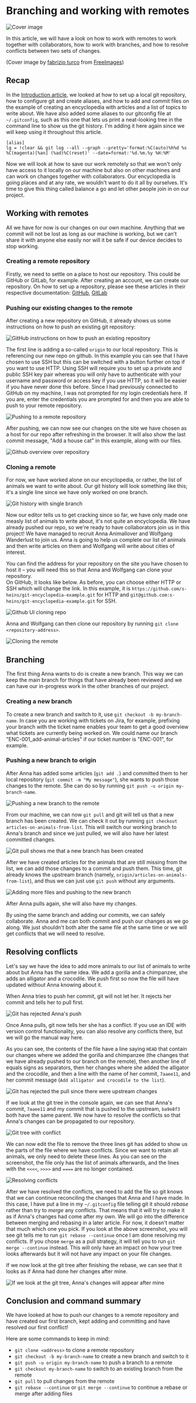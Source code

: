 # Branching and working with remotes

![Cover image](lone-tree-1410103-1279x785.jpg)

In this article, we will have a look on how to work with remotes to work together with collaborators, how to work with branches, and how to resolve conflicts between two sets of changes.

(Cover image by [fabrizio turco](https://freeimages.com/photographer/zirak-34282) from [FreeImages](https://freeimages.com))

## Recap

In the [Introduction article](https://dev.to/sheins/-a-practical-introduction-to-git-jumping-in-with-both-feet-2o56), we looked at how to set up a local git repository, how to configure git and create aliases, and how to add and commit files on the example of creating an encyclopedia with articles and a list of topics to write about. We have also added some aliases to our gitconfig file at `~/.gitconfig`, such as this one that lets us print a neat-looking tree in the command line to show us the git history. I'm adding it here again since we will keep using it throughout this article.

```shell
[alias]
lg = !clear && git log --all --graph --pretty='format:%C(auto)%h%d %s  %C(magenta)[%an] (%ad)%C(reset)' --date=format:'%d.%m.%y %H:%M'
```

Now we will look at how to save our work remotely so that we won't only have access to it locally on our machine but also on other machines and can work on changes together with collaborators. Our encyclopedia is going places and at any rate, we wouldn't want to do it all by ourselves. It's time to give this thing called balance a go and let other people join in on our project.

## Working with remotes

All we have for now is our changes on our own machine. Anything that we commit will not be lost as long as our machine is working, but we can't share it with anyone else easily nor will it be safe if our device decides to stop working.

### Creating a remote repository

Firstly, we need to settle on a place to host our repository. This could be GitHub or GitLab, for example.
After creating an account, we can create our repository.
On how to set up a repository, please see these articles in their respective documentation: [GitHub](https://docs.github.com/en/get-started/quickstart/create-a-repo), [GitLab](https://docs.gitlab.com/ee/user/project/repository/)

### Pushing our existing changes to the remote

After creating a new repository on GitHub, it already shows us some instructions on how to push an existing git repository:

![GitHub instructions on how to push an existing repository](github-push-to-remote.png)

The first line is adding a so-called `origin` to our local repository. This is referencing our new repo on github. In this example you can see that I have chosen to use SSH but this can be switched with a button further on top if you want to use HTTP. Using SSH will require you to set up a private and public SSH key pair whereas you will only have to authenticate with your username and password or access key if you use HTTP, so it will be easier if you have never done this before.
Since I had previously connected to GitHub on my machine, I was not prompted for my login credentials here. If you are, enter the credentials you are prompted for and then you are able to push to your remote repository.

![Pushing to a remote repository](pushing-to-remote.png)

After pushing, we can now see our changes on the site we have chosen as a host for our repo after refreshing in the browser. It will also show the last commit message, "Add a house cat" in this example, along with our files.

![Github overview over repository](github-remote-repository-overview.png)

### Cloning a remote

For now, we have worked alone on our encyclopedia, or rather, the list of animals we want to write about.
Our git history will look something like this; it's a single line since we have only worked on one branch.

![Git history with single branch](single-branch-overview.png)

Now our editor tells us to get cracking since so far, we have only made one measly list of animals to write about, it's not quite an encyclopedia. We have already pushed our repo, so we're ready to have collaborators join us in this project!
We have managed to recruit Anna Animallover and Wolfgang Wanderlust to join us. Anna is going to help us complete our list of animals and then write articles on them and Wolfgang will write about cities of interest.

You can find the address for your repository on the site you have chosen to host it – you will need this so that Anna and Wolfgang can clone your repository.\
On GitHub, it looks like below. As before, you can choose either HTTP or SSH which will change the link. In this example, it is `https://github.com/s-heins/git-encyclopedia-example.git` for HTTP and `git@github.com:s-heins/git-encyclopedia-example.git` for SSH.

![Github UI cloning repo](github-ui-clone-https-ssh.png)

Anna and Wolfgang can then clone our repository by running `git clone <repository-address>`.

![Cloning the remote](cloning-remote.png)

## Branching

The first thing Anna wants to do is create a new branch. This way we can keep the main branch for things that have already been reviewed and we can have our in-progress work in the other branches of our project.

### Creating a new branch

To create a new branch and switch to it, use `git checkout -b my-branch-name`. In case you are working with tickets on Jira, for example, prefixing your branch with the ticket name enables your team to get a good overview what tickets are currently being worked on. We could name our branch "ENC-001_add-animal-articles" if our ticket number is "ENC-001", for example.

### Pushing a new branch to origin

After Anna has added some articles (`git add .`) and committed them to her local repository (`git commit -m "My message"`), she wants to push those changes to the remote.
She can do so by running `git push -u origin my-branch-name`.

![Pushing a new branch to the remote](pushing-new-branch-to-remote.png)

From our machine, we can now `git pull` and git will tell us that a new branch has been created. We can check it out by running `git checkout articles-on-animals-from-list`. This will switch our working branch to Anna's branch and since we just pulled, we will also have her latest committed changes.

![Git pull shows me that a new branch has been created](git-pull.png)

After we have created articles for the animals that are still missing from the list, we can add those changes to a commit and push them. This time, git already knows the upstream branch (namely, `origin/articles-on-animals-from-list`), and thus we can just use `git push` without any arguments.

![Adding more files and pushing to the new branch](adding-more-files-and-pushing.png)

After Anna pulls again, she will also have my changes.

By using the same branch and adding our commits, we can safely collaborate. Anna and me can both commit and push our changes as we go along. We just shouldn't both alter the same file at the same time or we will get conflicts that we will need to resolve.

## Resolving conflicts

Let's say we have the idea to add more animals to our list of animals to write about but Anna has the same idea. We add a gorilla and a chimpanzee, she adds an alligator and a crocodile. We push first so now the file will have updated without Anna knowing about it.

When Anna tries to push her commit, git will not let her. It rejects her commit and tells her to pull first.

![Git has rejected Anna's push](push-rejected.png)

Once Anna pulls, git now tells her she has a conflict. If you use an IDE with version control functionality, you can also resolve any conflicts there, but we will go the manual way here.

As you can see, the contents of the file have a line saying `HEAD` that contain our changes where we added the gorilla and chimpanzee (the changes that we have already pushed to our branch on the remote), then another line of equals signs as separators, then her changes where she added the alligator and the crocodile, and then a line with the name of her commit, `7aaee11`, and her commit message (`Add alligator and crocodile to the list`).

![Git has rejected the pull since there were upstream changes](Merge-conflicts-head.png)

If we look at the git tree in the console again, we can see that Anna's commit, `7aaee11` and my commit that is pushed to the upstream, `ba9e8f3` both have the same parent. We now have to resolve the conflicts so that Anna's changes can be propagated to our repository.

![Git tree with conflict](git-tree-conflict.png)

We can now edit the file to remove the three lines git has added to show us the parts of the file where we have conflicts. Since we want to retain all animals, we only need to delete these lines. As you can see on the screenshot, the file only has the list of animals afterwards, and the lines with the `<<<<`, `>>>>` and `====` are no longer contained.

![Resolving conflicts](git-resolving-conflict.png)

After we have resolved the conflicts, we need to add the file so git knows that we can continue reconciling the changes that Anna and I have made.
In this case, I have put a line in my `~/.gitconfig` file telling git it should *rebase* rather than try to *merge* any conflicts. That means that it will try to make it as if Anna's changes had come after my own. We will go into the difference between merging and rebasing in a later article. For now, it doesn't matter that much which one you pick. If you look at the above screenshot, you will see git tells me to run `git rebase --continue` once I am done resolving my conflicts. If you chose `merge` as a pull strategy, it will tell you to run `git merge --continue` instead. This will only have an impact on how your tree looks afterwards but it will not have any impact on your file changes.

If we now look at the git tree after finishing the rebase, we can see that it looks as if Anna had done her changes after mine.

![If we look at the git tree, Anna's changes will appear after mine](tree-after-rebasing.png)

## Conclusion and command summary

We have looked at how to push our changes to a remote repository and have created our first branch, kept adding and committing and have resolved our first conflict!

Here are some commands to keep in mind:

* `git clone <address>` to clone a remote repository
* `git checkout -b my-branch-name` to create a new branch and switch to it
* `git push -u origin my-branch-name` to push a branch to a remote
* `git checkout my-branch-name` to switch to an existing branch from the remote
* `git pull` to pull changes from the remote
* `git rebase --continue` or `git merge --continue` to continue a rebase or merge after adding files